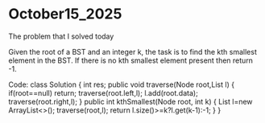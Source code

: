 # October15_2025
The problem that I solved today

Given the root of a BST and an integer k, the task is to find the kth smallest element in the BST. If there is no kth smallest element present then return -1.

Code:
class Solution {
    int res;
    public void traverse(Node root,List<Integer> l)
    {
        if(root==null)
            return;
        traverse(root.left,l);
        l.add(root.data);
        traverse(root.right,l);
    }
    public int kthSmallest(Node root, int k) {
        List<Integer> l=new ArrayList<>();
        traverse(root,l);
        return l.size()>=k?l.get(k-1):-1;
    }
}
